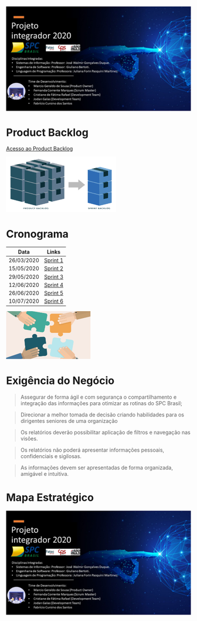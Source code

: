 ![](https://raw.githubusercontent.com/marciosousa4/projeto-integrador/cc617094824263c006bc17b4a7ce2ac2313d3242/Projeto%20integrador%202020.jpg)


# Product Backlog


[Acesso ao Product Backlog](https://github.com/marciosousa4/projeto-integrador/tree/master/Product%20Backlog)

<img src="https://raw.githubusercontent.com/marciosousa4/projeto-integrador/71c81031765f289e50ca9f34ab6ba9d5d0db86b3/image-article-agile-basics-illustration2_0.png" width="300" height="150" />

# Cronograma

| Data | Links |
| ------ | ------ |
|    26/03/2020    |[ Sprint 1](https://github.com/marciosousa4/projeto-integrador/tree/master/Sprint%201)|
|    15/05/2020    |[Sprint 2](https://github.com/marciosousa4/projeto-integrador/tree/master/Sprint%202) |
|    29/05/2020    | [Sprint 3](https://github.com/marciosousa4/projeto-integrador/tree/master/Sprint%203) |
|    12/06/2020    |[Sprint 4](https://github.com/marciosousa4/projeto-integrador/tree/master/Sprint%204) |                    
|    26/06/2020    |[Sprint 5](https://github.com/marciosousa4/projeto-integrador/tree/master/Sprint%205) |
|    10/07/2020    |[Sprint 6](https://github.com/marciosousa4/projeto-integrador/tree/master/Sprint%206) |




 <img src="https://raw.githubusercontent.com/marciosousa4/projeto-integrador/15c3ff39863c54941ffc63a12ee0b54d8c56181c/imagens/2b991a_ff250e26b1a241e68d31458dd7381439_mv2.png" width="230" height="130" />

# Exigência do Negócio 


> Assegurar de forma ágil e com segurança o compartilhamento e integração das informações para otimizar as rotinas do SPC Brasil;

> Direcionar a melhor tomada de decisão criando habilidades para os dirigentes seniores de uma organização

> Os relatórios deverão possibilitar aplicação de filtros e navegação nas visões.

> Os relatórios não poderá apresentar informações pessoais, confidenciais e sigilosas.

> As informações devem ser apresentadas de forma organizada, amigável e intuitiva.

  
# Mapa Estratégico
![](https://raw.githubusercontent.com/marciosousa4/projeto-integrador/039888168699de4e8eb696c4f3117a27560c02cb/Projeto%20integrador%202020.jpg)


